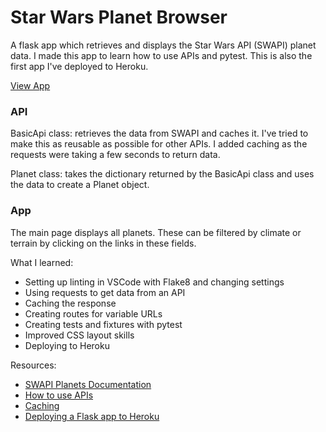 # Star Wars Planet Browser

A flask app which retrieves and displays the Star Wars API (SWAPI) planet data.
I made this app to learn how to use APIs and pytest. This is also the first app I've deployed to Heroku.

[View App](https://secure-ocean-16983.herokuapp.com/)

### API
BasicApi class: retrieves the data from SWAPI and caches it. 
I've tried to make this as reusable as possible for other APIs. I added caching as the requests were taking a few seconds to return data.

Planet class: takes the dictionary returned by the BasicApi class and uses the data to create a Planet object.

### App
The main page displays all planets. These can be filtered by climate or terrain by clicking on the links in these fields.


What I learned:
* Setting up linting in VSCode with Flake8 and changing settings
* Using requests to get data from an API
* Caching the response
* Creating routes for variable URLs
* Creating tests and fixtures with pytest
* Improved CSS layout skills
* Deploying to Heroku

Resources:
* [SWAPI Planets Documentation](https://swapi.dev/documentation#planets)
* [How to use APIs](https://realpython.com/api-integration-in-python/)
* [Caching](https://realpython.com/caching-external-api-requests/)
* [Deploying a Flask app to Heroku](https://realpython.com/flask-by-example-part-1-project-setup/)